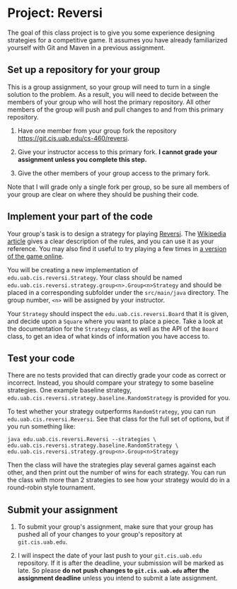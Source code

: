 # Project: Reversi

The goal of this class project is to give you some experience designing strategies for a competitive game. It assumes you have already familiarized yourself with Git and Maven in a previous assignment.

## Set up a repository for your group

This is a group assignment, so your group will need to turn in a single solution to the problem. As a result, you will need to decide between the members of your group who will host the primary repository. All other members of the group will push and pull changes to and from this primary repository.

1. Have one member from your group fork the repository https://git.cis.uab.edu/cs-460/reversi.

2. Give your instructor access to this primary fork. **I cannot grade your assignment unless you complete this step.**

3. Give the other members of your group access to the primary fork.

Note that I will grade only a single fork per group, so be sure all members of your group are clear on where they should be pushing their code.

## Implement your part of the code

Your group's task is to design a strategy for playing [Reversi](http://en.wikipedia.org/wiki/Reversi). The [Wikipedia article](http://en.wikipedia.org/wiki/Reversi) gives a clear description of the rules, and you can use it as your reference. You may also find it useful to try playing a few times in [a version of the game online](http://othellogame.net/revello/).

You will be creating a new implementation of `edu.uab.cis.reversi.Strategy`. Your class should be named `edu.uab.cis.reversi.strategy.group<n>.Group<n>Strategy` and should be placed in a corresponding subfolder under the `src/main/java` directory. The group number, `<n>` will be assigned by your instructor.

Your `Strategy` should inspect the `edu.uab.cis.reversi.Board` that it is given, and decide upon a `Square` where you want to place a piece. Take a look at the documentation for the `Strategy` class, as well as the API of the `Board` class, to get an idea of what kinds of information you have access to.

## Test your code

There are no tests provided that can directly grade your code as correct or incorrect. Instead, you should compare your strategy to some baseline strategies. One example baseline strategy, `edu.uab.cis.reversi.strategy.baseline.RandomStrategy` is provided for you.

To test whether your strategy outperforms `RandomStrategy`, you can run `edu.uab.cis.reversi.Reversi`. See that class for the full set of options, but if you run something like:

    java edu.uab.cis.reversi.Reversi --strategies \
    edu.uab.cis.reversi.strategy.baseline.RandomStrategy \
    edu.uab.cis.reversi.strategy.group<n>.Group<n>Strategy

Then the class will have the strategies play several games against each other, and then print out the number of wins for each strategy. You can run the class with more than 2 strategies to see how your strategy would do in a round-robin style tournament.

## Submit your assignment

1.  To submit your group's assignment, make sure that your group has pushed all of your changes to your group's repository at `git.cis.uab.edu`.

2.  I will inspect the date of your last push to your `git.cis.uab.edu` repository. If it is after the deadline, your submission will be marked as late. So please **do not push changes to `git.cis.uab.edu` after the assignment deadline** unless you intend to submit a late assignment.
